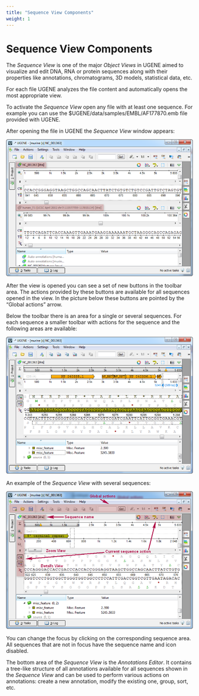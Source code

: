 ```yaml
---
title: "Sequence View Components"
weight: 1
---
```



# Sequence View Components

The _Sequence View_ is one of the major _Object Views_ in UGENE aimed to visualize and edit DNA, RNA or protein sequences along with their properties like annotations, chromatograms, 3D models, statistical data, etc.

For each file UGENE analyzes the file content and automatically opens the most appropriate view.

To activate the _Sequence View_ open any file with at least one sequence. For example you can use the $UGENE/data/samples/EMBL/AF177870.emb file provided with UGENE.

After opening the file in UGENE the _Sequence View_ window appears:


![](/images/65929371/65929372.png)

After the view is opened you can see a set of new buttons in the toolbar area. The actions provided by these buttons are available for all sequences opened in the view. In the picture below these buttons are pointed by the “Global actions” arrow.

Below the toolbar there is an area for a single or several sequences. For each sequence a smaller toolbar with actions for the sequence and the following areas are available:


![](/images/65929371/65929373.png)

An example of the _Sequence View_ with several sequences:


![](/images/65929371/65929374.png)

You can change the focus by clicking on the corresponding sequence area. All sequences that are not in focus have the sequence name and icon disabled.

The bottom area of the _Sequence View_ is the _Annotations Editor_. It contains a tree-like structure of all annotations available for all sequences shown in the _Sequence View_ and can be used to perform various actions on annotations: create a new annotation, modify the existing one, group, sort, etc.
